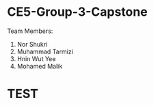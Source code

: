 # CE5-Group-3-Capstone

Team Members: 
1. Nor Shukri
2. Muhammad Tarmizi
3. Hnin Wut Yee
4. Mohamed Malik

# TEST